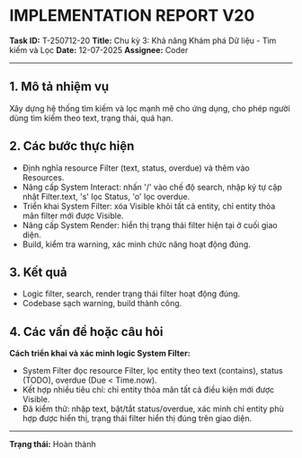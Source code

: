 # IMPLEMENTATION REPORT V20

**Task ID:** T-250712-20
**Title:** Chu kỳ 3: Khả năng Khám phá Dữ liệu - Tìm kiếm và Lọc
**Date:** 12-07-2025
**Assignee:** Coder

---

## 1. Mô tả nhiệm vụ

Xây dựng hệ thống tìm kiếm và lọc mạnh mẽ cho ứng dụng, cho phép người dùng tìm kiếm theo text, trạng thái, quá hạn.

## 2. Các bước thực hiện

- Định nghĩa resource Filter (text, status, overdue) và thêm vào Resources.
- Nâng cấp System Interact: nhấn '/' vào chế độ search, nhập ký tự cập nhật Filter.text, 's' lọc Status, 'o' lọc overdue.
- Triển khai System Filter: xóa Visible khỏi tất cả entity, chỉ entity thỏa mãn filter mới được Visible.
- Nâng cấp System Render: hiển thị trạng thái filter hiện tại ở cuối giao diện.
- Build, kiểm tra warning, xác minh chức năng hoạt động đúng.

## 3. Kết quả

- Logic filter, search, render trạng thái filter hoạt động đúng.
- Codebase sạch warning, build thành công.

## 4. Các vấn đề hoặc câu hỏi

**Cách triển khai và xác minh logic System Filter:**
- System Filter đọc resource Filter, lọc entity theo text (contains), status (TODO), overdue (Due < Time.now).
- Kết hợp nhiều tiêu chí: chỉ entity thỏa mãn tất cả điều kiện mới được Visible.
- Đã kiểm thử: nhập text, bật/tắt status/overdue, xác minh chỉ entity phù hợp được hiển thị, trạng thái filter hiển thị đúng trên giao diện.

---

**Trạng thái:** Hoàn thành 